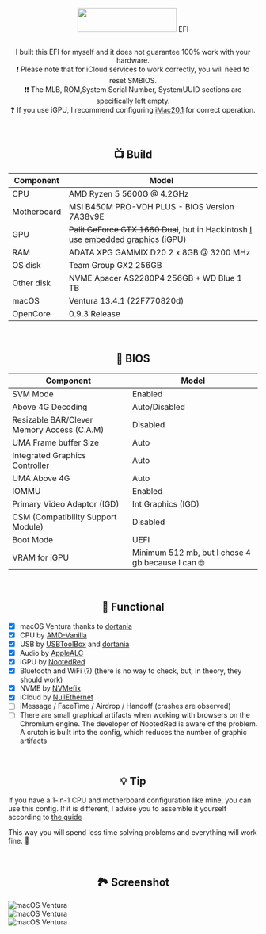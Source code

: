<p></p>
<p align="center"><img src="https://i.imgur.com/HJnpvwQ.png" width="200" height="48"/> EFI</p>
<h2></h2>
<p align="center">I built this EFI for myself and it does not guarantee 100% work with your hardware.<br/>
❗️ Please note that for iCloud services to work correctly, you will need to reset SMBIOS.<br/>
❗️❗️ The MLB, ROM,System Serial Number, SystemUUID sections are specifically left empty.<br/>
❓ If you use iGPU, I recommend configuring <u>iMac20,1</u> for correct operation.</p>

<br/>

<h2 align="center">📺 Build</h2>

| **Component** | **Model** |
| ------------- | --------- |
| CPU | AMD Ryzen 5 5600G @ 4.2GHz |
| Motherboard | MSI B450M PRO-VDH PLUS - BIOS Version 7A38v9E |
| GPU | <s>Palit GeForce GTX 1660 Dual</s>, but in Hackintosh <u>I use embedded graphics</u> (iGPU) |
| RAM | ADATA XPG GAMMIX D20 2 x 8GB @ 3200 MHz |
| OS disk | Team Group GX2 256GB |
| Other disk | NVME Apacer AS2280P4 256GB + WD Blue 1 TB |
| macOS | Ventura 13.4.1 (22F770820d) |
| OpenCore | 0.9.3 Release |

<br/>

<h2 align="center">🔧 BIOS</h2>

| **Component** | **Model** |
| ------------- | --------- |
| SVM Mode | Enabled |
| Above 4G Decoding | Auto/Disabled |
| Resizable BAR/Clever Memory Access (C.A.M) | Disabled |
| UMA Frame buffer Size | Auto|
| Integrated Graphics Controller | Auto |
| UMA Above 4G | Auto |
| IOMMU | Enabled |
| Primary Video Adaptor (IGD) | Int Graphics (IGD) |
| CSM (Compatibility Support Module) | Disabled |
| Boot Mode | UEFI |
| VRAM for iGPU | Minimum 512 mb, but I chose 4 gb because I can 🤓 |

<br/>

<h2 align="center">🩼 Functional</h2>

- [x] macOS Ventura thanks to [dortania](https://dortania.github.io/OpenCore-Install-Guide/)
- [x] CPU by [AMD-Vanilla](https://github.com/AMD-OSX/AMD_Vanilla)
- [x] USB
  by [USBToolBox](https://github.com/USBToolBox) and [dortania](https://dortania.github.io/OpenCore-Post-Install/usb/)
- [x] Audio by [AppleALC](https://github.com/acidanthera/AppleALC)
- [x] iGPU by [NootedRed](https://github.com/NootInc/NootedRed)
- [x] Bluetooth and WiFi (?) (there is no way to check, but, in theory, they should work)
- [x] NVME by [NVMefix](https://github.com/acidanthera/NVMeFix)
- [x] iCloud by [NullEthernet](https://github.com/RehabMan/OS-X-Null-Ethernet)
- [ ] iMessage / FaceTime / Airdrop / Handoff (crashes are observed)
- [ ] There are small graphical artifacts when working with browsers on the Chromium engine. The developer of NootedRed is aware of the problem. A crutch is built into the config, which reduces the number of graphic artifacts

<br/>

<h2 align="center">💡 Tip</h2>
<p>If you have a 1-in-1 CPU and motherboard configuration like mine, you can use this config. If it is different, I advise you to assemble it yourself according to <a href="https://dortania.github.io/OpenCore-Install-Guide/" target="__blank">the guide</a></p>

This way you will spend less time solving problems and everything will work fine. 🫡

<br/>

<h2 align="center">🏞️ Screenshot</h2>
<img src="https://i.imgur.com/qBf9Km2.png" alt="macOS Ventura">

<br/>

<img src="https://i.imgur.com/fpN7SS7.png" alt="macOS Ventura">

<br/>

<img src="https://i.imgur.com/y12giX0.png" alt="macOS Ventura">
